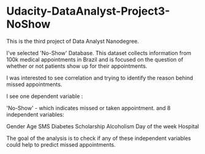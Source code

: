 # Udacity-DataAnalyst-Project3-NoShow

This is the third project of Data Analyst Nanodegree.

I've selected 'No-Show' Database. This dataset collects information from 100k medical appointments in Brazil and is focused on the question of whether or not patients show up for their appointments.

I was interested to see correlation and trying to identify the reason behind missed appointments.

I see one dependent variable :

'No-Show' - which indicates missed or taken appointment.
and 8 independent variables:

Gender
Age
SMS
Diabetes
Scholarship
Alcoholism
Day of the week
Hospital

The goal of the analysis is to check if any of these independent variables could help to predict missed appointments.
